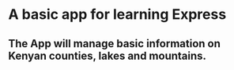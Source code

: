 # A basic app for learning Express
## The App will manage basic information on Kenyan counties, lakes and mountains.
